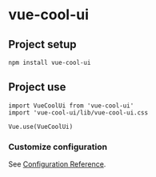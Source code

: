 # vue-cool-ui

## Project setup

```
npm install vue-cool-ui
```

## Project use

```
import VueCoolUi from 'vue-cool-ui'
import 'vue-cool-ui/lib/vue-cool-ui.css
```

```
Vue.use(VueCoolUi)
```

### Customize configuration

See [Configuration Reference](https://cli.vuejs.org/config/).
